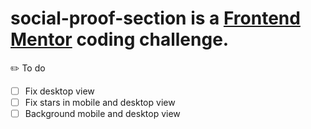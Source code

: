 # social-proof-section is a [Frontend Mentor](https://www.frontendmentor.io/) coding challenge.

:pencil2: To do
- [ ] Fix desktop view
- [ ] Fix stars in mobile and desktop view
- [ ] Background mobile and desktop view
